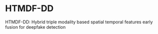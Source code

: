 # HTMDF-DD
HTMDF-DD: Hybrid triple modality based spatial temporal features early fusion for deepfake detection
